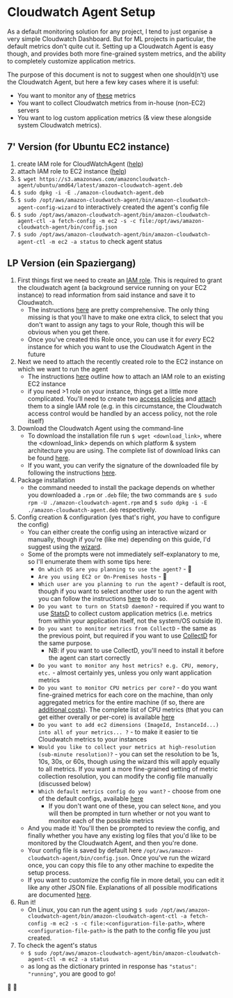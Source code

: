 # Cloudwatch Agent Setup

As a default monitoring solution for any project, I tend to just organise a very simple Cloudwatch Dashboard. But for 
ML projects in particular, the default metrics don't quite cut it. Setting up a Cloudwatch Agent is easy though, and 
provides both more fine-grained system metrics, and the ability to completely customize application metrics.

The purpose of this document is not to suggest when one should(n't) use the Cloudwatch Agent, but here a few key cases 
where it is useful: 
* You want to monitor any of [these](https://docs.aws.amazon.com/AmazonCloudWatch/latest/monitoring/metrics-collected-by-CloudWatch-agent.html) metrics
* You want to collect Cloudwatch metrics from in-house (non-EC2) servers
* You want to log custom application metrics (& view these alongside system Cloudwatch metrics).  

## 7' Version (for Ubuntu EC2 instance)

1. create IAM role for CloudWatchAgent ([help](https://docs.aws.amazon.com/AmazonCloudWatch/latest/monitoring/create-iam-roles-for-cloudwatch-agent-commandline.html))
2. attach IAM role to EC2 instance ([help](https://docs.aws.amazon.com/AWSEC2/latest/WindowsGuide/iam-roles-for-amazon-ec2.html#attach-iam-role))
3. ```$ wget https://s3.amazonaws.com/amazoncloudwatch-agent/ubuntu/amd64/latest/amazon-cloudwatch-agent.deb```
4. ```$ sudo dpkg -i -E ./amazon-cloudwatch-agent.deb```
5. ```$ sudo /opt/aws/amazon-cloudwatch-agent/bin/amazon-cloudwatch-agent-config-wizard``` to interactively created the 
agent's config file
6. ```$ sudo /opt/aws/amazon-cloudwatch-agent/bin/amazon-cloudwatch-agent-ctl -a fetch-config -m ec2 -s -c file:/opt/aws/amazon-cloudwatch-agent/bin/config.json```
7. ```$ sudo /opt/aws/amazon-cloudwatch-agent/bin/amazon-cloudwatch-agent-ctl -m ec2 -a status``` to check agent status 

## LP Version (ein Spaziergang)

1. First things first we need to create an [IAM role](https://docs.aws.amazon.com/IAM/latest/UserGuide/id_roles.html). 
This is required to grant the cloudwatch agent (a background service running on your EC2 instance) to read information 
from said instance and save it to Cloudwatch.
    * The instructions [here](https://docs.aws.amazon.com/AmazonCloudWatch/latest/monitoring/create-iam-roles-for-cloudwatch-agent-commandline.html) 
    are pretty comprehensive. The only thing missing is that you'll have to make one extra click, to select that you 
    don't want to assign any tags to your Role, though this will be obvious when you get there.
    * Once you've created this Role once, you can use it for _every_ EC2 instance for which you want to use the 
    Cloudwatch Agent in the future
2. Next we need to attach the recently created role to the EC2 instance on which we want to run the agent
    * The instructions [here](https://docs.aws.amazon.com/AWSEC2/latest/WindowsGuide/iam-roles-for-amazon-ec2.html#attach-iam-role) 
    outline how to attach an IAM role to an existing EC2 instance
    * if you need >1 role on your instance, things get a little more complicated. You'll need to create two 
    [access policies](https://docs.aws.amazon.com/IAM/latest/UserGuide/access_policies_create.html) and 
    [attach](https://docs.aws.amazon.com/IAM/latest/UserGuide/access_policies_manage-attach-detach.html) them to a single 
    IAM role (e.g. in this circumstance, the Cloudwatch access control would be handled by an access policy, not the role 
    itself)
3. Download the Cloudwatch Agent using the command-line
    * To download the installation file run ```$ wget <download_link>```, where the <download_link> depends on which 
    platform & system architecture you are using. The complete list of download links can be found 
    [here](https://docs.aws.amazon.com/AmazonCloudWatch/latest/monitoring/download-cloudwatch-agent-commandline.html).
    * If you want, you can verify the signature of the downloaded file by following the instructions 
    [here](https://docs.aws.amazon.com/AmazonCloudWatch/latest/monitoring/verify-CloudWatch-Agent-Package-Signature.html).
4. Package installation
    *  the command needed to install the package depends on whether you downloaded a ```.rpm``` or ```.deb``` file; the 
    two commands are ```$ sudo rpm -U ./amazon-cloudwatch-agent.rpm``` and ```$ sudo dpkg -i -E ./amazon-cloudwatch-agent.deb``` 
    respectively.
5. Config creation & configuration (yes that's right, _you_ have to configure the config)
    * You can either create the config using an interactive wizard or manually, though if you're (like me) depending on this guide, 
    I'd suggest using the [wizard](https://docs.aws.amazon.com/AmazonCloudWatch/latest/monitoring/create-cloudwatch-agent-configuration-file-wizard.html).
    * Some of the prompts were not immediately self-explanatory to me, so I'll enumerate them with some tips here:
        * ```On which OS are you planning to use the agent?``` - :cake:
        * ```Are you using EC2 or On-Premises hosts``` - :cake:
        * ```Which user are you planning to run the agent?``` - default is root, though if you want to select another user 
        to run the agent with you can follow the instructions [here](https://docs.aws.amazon.com/AmazonCloudWatch/latest/monitoring/CloudWatch-Agent-common-scenarios.html#CloudWatch-Agent-run-as-user) 
        to do so.
        * ```Do you want to turn on StatsD daemon?``` - required if you want to use [StatsD](https://docs.aws.amazon.com/AmazonCloudWatch/latest/monitoring/CloudWatch-Agent-custom-metrics-statsd.html) 
        to collect custom application metrics (i.e. metrics from within your application itself, not the system/OS outside it).
        * ```Do you want to monitor metrics from CollectD``` - the same as the previous point, but required if you want 
        to use [CollectD](https://docs.aws.amazon.com/AmazonCloudWatch/latest/monitoring/CloudWatch-Agent-custom-metrics-collectd.html) 
        for the same purpose.
            * NB: if you want to use CollectD, you'll need to install it before the agent can start correctly
        * ```Do you want to monitor any host metrics? e.g. CPU, memory, etc.``` - almost certainly yes, unless you only 
        want application metrics
        * ```Do you want to monitor CPU metrics per core?``` - do you want fine-grained metrics for each core on the 
        machine, than only aggregated metrics for the entire machine (if so, there are [additional costs](https://aws.amazon.com/cloudwatch/pricing/)). 
        The complete list of CPU metrics (that you can get either overally or per-core) is available [here](https://docs.aws.amazon.com/AmazonCloudWatch/latest/monitoring/metrics-collected-by-CloudWatch-agent.html)
        * ```Do you want to add ec2 dimensions (ImageId, InstanceId...) into all of your metrics... ?``` - to make it 
        easier to tie Cloudwatch metrics to your instances
        * ```Would you like to collect your metrics at high-resolution (sub-minute resolution)?``` - you can set the 
        resolution to be 1s, 10s, 30s, or 60s, though using the wizard this will apply equally to all metrics. If you 
        want a more fine-grained setting of metric collection resolution, you can modify the config file manually (discussed below)
        * ```Which default metrics config do you want?``` - choose from one of the default configs, available 
        [here](https://docs.aws.amazon.com/AmazonCloudWatch/latest/monitoring/create-cloudwatch-agent-configuration-file-wizard.html)
            * If you don't want one of these, you can select ```None```, and you will then be prompted in turn whether 
            or not you want to monitor each of the possible metrics
    * And you made it! You'll then be prompted to review the config, and finally whether you have any existing log files 
    that you'd like to be monitored by the Cloudwatch Agent, and then you're done.
    * Your config file is saved by default here ```/opt/aws/amazon-cloudwatch-agent/bin/config.json```. Once you've run 
    the wizard once, you can copy this file to any other machine to expedite the setup process.
    * If you want to customize the config file in more detail, you can edit it like any other JSON file. Explanations 
    of all possible modifications are documented [here](https://docs.aws.amazon.com/AmazonCloudWatch/latest/monitoring/CloudWatch-Agent-Configuration-File-Details.html).
6. Run it! 
    * On Linux, you can run the agent using ```$ sudo /opt/aws/amazon-cloudwatch-agent/bin/amazon-cloudwatch-agent-ctl -a fetch-config -m ec2 -s -c file:<configuration-file-path>```, 
    where ```<configuration-file-path>``` is the path to the config file you just created.
7. To check the agent's status
    * ```$ sudo /opt/aws/amazon-cloudwatch-agent/bin/amazon-cloudwatch-agent-ctl -m ec2 -a status```
    * as long as the dictionary printed in response has ```"status": "running"```, you are good to go!
    
:partying_face:	:partying_face:	
